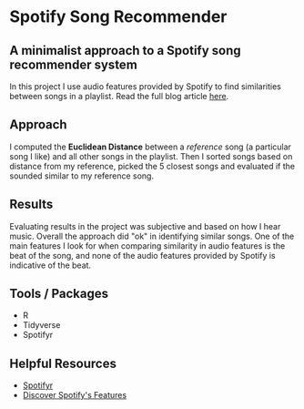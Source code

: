 # Spotify Song Recommender

## A minimalist approach to a Spotify song recommender system

In this project I use audio features provided by Spotify to find similarities between songs in a playlist. Read the full blog article [here](https://lucasoblog.netlify.app/project/song-recommender-i/).

## Approach
I computed the  **Euclidean Distance** between a *reference* song (a particular song I like) and all other songs in the playlist. Then I sorted songs based on distance from my reference, picked the 5 closest songs and evaluated if the sounded similar to my reference song. 

## Results
Evaluating results in the project was subjective and based on how I hear music. Overall the approach did "ok" in identifying similar songs. One of the main features I look for when comparing similarity in audio features is the beat of the song, and none of the audio features provided by Spotify is indicative of the beat.

## Tools / Packages
* R
* Tidyverse
* Spotifyr

## Helpful Resources
* [Spotifyr](https://www.rcharlie.com/spotifyr/)
* [Discover Spotify's Features](https://developer.spotify.com/discover/)
